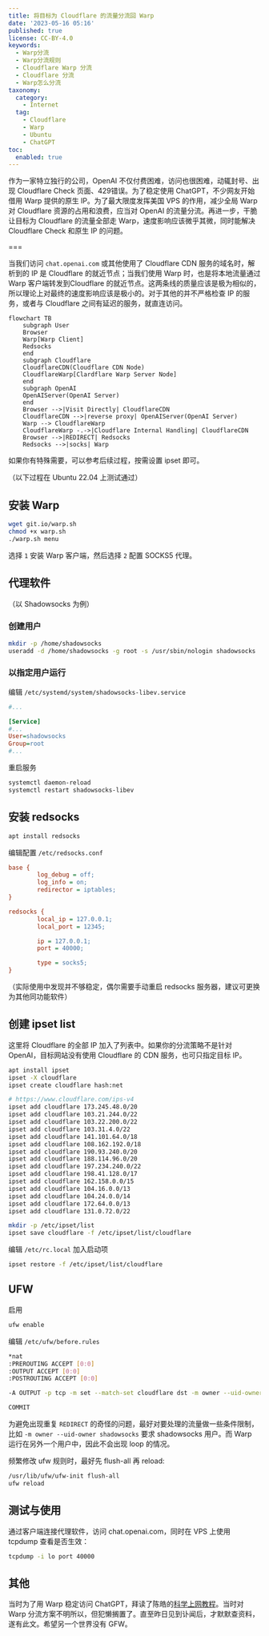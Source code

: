 ```yaml
---
title: 将目标为 Cloudflare 的流量分流回 Warp
date: '2023-05-16 05:16'
published: true
license: CC-BY-4.0
keywords:
  - Warp分流
  - Warp分流规则
  - Cloudflare Warp 分流
  - Cloudflare 分流
  - Warp怎么分流
taxonomy:
  category:
    - Internet
  tag:
    - Cloudflare
    - Warp
    - Ubuntu
    - ChatGPT
toc:
  enabled: true
---
```


作为一家特立独行的公司，OpenAI 不仅付费困难，访问也很困难，动辄封号、出现 Cloudflare Check 页面、429错误。为了稳定使用 ChatGPT，不少网友开始借用 Warp 提供的原生 IP。为了最大限度发挥美国 VPS 的作用，减少全局 Warp 对 Cloudflare 资源的占用和浪费，应当对 OpenAI 的流量分流。再进一步，干脆让目标为 Cloudflare 的流量全部走 Warp，速度影响应该微乎其微，同时能解决 Cloudflare Check 和原生 IP 的问题。

===

当我们访问 `chat.openai.com` 或其他使用了 Cloudflare CDN 服务的域名时，解析到的 IP 是 Cloudflare 的就近节点；当我们使用 Warp 时，也是将本地流量通过 Warp 客户端转发到Cloudflare 的就近节点。这两条线的质量应该是极为相似的，所以理论上对最终的速度影响应该是极小的。对于其他的并不严格检查 IP 的服务，或者与 Cloudflare 之间有延迟的服务，就直连访问。

```mermaid
flowchart TB
    subgraph User
    Browser
    Warp[Warp Client]
    Redsocks
    end
    subgraph Cloudflare
    CloudflareCDN(Cloudflare CDN Node)
    CloudflareWarp[Clardflare Warp Server Node]
    end
    subgraph OpenAI
    OpenAIServer(OpenAI Server)
    end
    Browser -->|Visit Directly| CloudflareCDN
    CloudflareCDN -->|reverse proxy| OpenAIServer(OpenAI Server)
    Warp --> CloudflareWarp
    CloudflareWarp -.->|Cloudflare Internal Handling| CloudflareCDN
    Browser -->|REDIRECT| Redsocks
    Redsocks -->|socks| Warp
```

如果你有特殊需要，可以参考后续过程，按需设置 ipset 即可。

（以下过程在 Ubuntu 22.04 上测试通过）

## 安装 Warp

```bash
wget git.io/warp.sh
chmod +x warp.sh
./warp.sh menu
```
选择 `1` 安装 Warp 客户端，然后选择 `2` 配置 SOCKS5 代理。

## 代理软件

（以 Shadowsocks 为例）

### 创建用户

```bash
mkdir -p /home/shadowsocks
useradd -d /home/shadowsocks -g root -s /usr/sbin/nologin shadowsocks
```

### 以指定用户运行

编辑 `/etc/systemd/system/shadowsocks-libev.service`

```ini
#...

[Service]
#...
User=shadowsocks
Group=root
#...
```

重启服务
```bash
systemctl daemon-reload
systemctl restart shadowsocks-libev
```

## 安装 redsocks

```bash
apt install redsocks
```

编辑配置 `/etc/redsocks.conf`

```ini showLineNumbers
base {
        log_debug = off;
        log_info = on;
        redirector = iptables;
}

redsocks {
        local_ip = 127.0.0.1;
        local_port = 12345;

        ip = 127.0.0.1;
        port = 40000;

        type = socks5;
}
```


（实际使用中发现并不够稳定，偶尔需要手动重启 redsocks 服务器，建议可更换为其他同功能软件）

## 创建 ipset list

这里将 Cloudflare 的全部 IP 加入了列表中。如果你的分流策略不是针对 OpenAI，目标网站没有使用 Cloudflare 的 CDN 服务，也可只指定目标 IP。

```bash
apt install ipset
ipset -X cloudflare
ipset create cloudflare hash:net

# https://www.cloudflare.com/ips-v4
ipset add cloudflare 173.245.48.0/20
ipset add cloudflare 103.21.244.0/22
ipset add cloudflare 103.22.200.0/22
ipset add cloudflare 103.31.4.0/22
ipset add cloudflare 141.101.64.0/18
ipset add cloudflare 108.162.192.0/18
ipset add cloudflare 190.93.240.0/20
ipset add cloudflare 188.114.96.0/20
ipset add cloudflare 197.234.240.0/22
ipset add cloudflare 198.41.128.0/17
ipset add cloudflare 162.158.0.0/15
ipset add cloudflare 104.16.0.0/13
ipset add cloudflare 104.24.0.0/14
ipset add cloudflare 172.64.0.0/13
ipset add cloudflare 131.0.72.0/22

mkdir -p /etc/ipset/list
ipset save cloudflare -f /etc/ipset/list/cloudflare
```

编辑 `/etc/rc.local` 加入启动项
```bash
ipset restore -f /etc/ipset/list/cloudflare
```
## UFW

启用

```bash
ufw enable
```

编辑 `/etc/ufw/before.rules`

```bash
*nat
:PREROUTING ACCEPT [0:0]
:OUTPUT ACCEPT [0:0]
:POSTROUTING ACCEPT [0:0]

-A OUTPUT -p tcp -m set --match-set cloudflare dst -m owner --uid-owner shadowsocks -j REDIRECT --to-ports 12345

COMMIT
```

为避免出现重复 `REDIRECT` 的奇怪的问题，最好对要处理的流量做一些条件限制，比如 `-m owner --uid-owner shadowsocks` 要求 shadowsocks 用户。而 Warp 运行在另外一个用户中，因此不会出现 loop 的情况。

频繁修改 ufw 规则时，最好先 flush-all 再 reload:

```bash
/usr/lib/ufw/ufw-init flush-all
ufw reload
```

## 测试与使用

通过客户端连接代理软件，访问 chat.openai.com，同时在 VPS 上使用 tcpdump 查看是否生效：
```bash
tcpdump -i lo port 40000
```

## 其他

当时为了用 Warp 稳定访问 ChatGPT，拜读了陈皓的[科学上网教程](https://github.com/haoel/haoel.github.io)。当时对 Warp 分流方案不明所以，但犯懒搁置了。直至昨日见到讣闻后，才默默查资料，遂有此文。希望另一个世界没有 GFW。